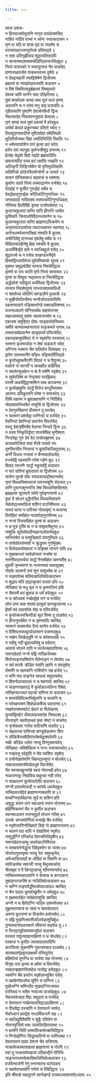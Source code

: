 ```yaml
---
title: ०५५

---
```

व्यास उवाच-  
न हिंस्यात्सर्वभूतानि नानृतं वावदेत्क्वचित्  
नाहितं नाप्रिंयं वाच्यं न स्तेनः स्यात्कदाचन १  
तृणं वा यदि वा शाकं मृदं वा जलमेव च  
परस्यापहरञ्जन्तुर्नरकं प्रतिपद्यते २  
न राज्ञः प्रतिगृह्णीयान्न शूद्रात्पतितादपि  
न चान्यस्मादशक्तश्चेन्निन्दितान्वर्जयेद्बुधः ३  
नित्यं याचनको न स्यात्पुनस्तं नैव याचयेत्  
प्राणानपहरत्येवं याचकस्तस्य दुर्मतेः ४  
न देवद्रव्यहारी स्याद्विशेषेण द्विजोत्तमः  
ब्रह्मस्वं वा नापहरेदापत्स्वपि कदाचन ५  
न विषं विषमित्याहुर्ब्रह्मस्वं विषमुच्यते  
देवस्वं चापि यत्नेन सदा परिहरेत्ततः ६  
पुष्पं शाकोदकं काष्ठं तथा मूलं फलं तृणम्  
अदत्तानि च न स्तेयं मनुः प्राह प्रजापतिः ७  
गृहीतव्यानि पुष्पाणि देवार्चनविधौ द्विजः  
नैकस्मादेव नियतमननुज्ञाय केवलम् ८  
तृणं काष्ठं फलं पुष्पं प्रकाशं वै हरेद्बुधः  
धर्मार्थं केवलं प्राहुरन्यथा पतितो भवेत् ९  
तिलमुद्गयवादीनां मुष्टिर्ग्राह्या पथिस्थितैः  
क्षुधितैर्नान्यथा विप्रा धर्मादिभिरिति स्थितिः १०  
न धर्मस्यापदेशेन पापं कृत्वा व्रतं चरेत्  
व्रतेन पापं व्यागुह्य कुर्वन्स्त्रीशूद्र दम्भनम् ११  
प्रेत्येह चेदृशो विप्रो गर्ह्यते ब्रह्मवादिभिः  
छद्मनाचरितं यच्च व्रतं रक्षांसि गच्छति १२  
अलिङ्गी लिङ्गिवेषेण यो वृत्तिमुपतिष्ठति  
सलिगिन्नो हरेदेनस्तिर्यग्योनौ च जायते १३  
याचनं योनिसम्बन्धं सहवासं च भाषणम्  
कुर्वाणः पतते नित्यं तस्माद्यत्नेन वर्जयेत् १४  
देवद्रोहं न कुर्वीत गुरुद्रोहं तथैव च  
देवद्रोहाद्गुरुद्रोहः कोटिकोटिगुणाधिकः १५  
जनापवादो नास्तिक्यं तस्मात्कोटिगुणाधिकम्  
गोभिश्च दैवतैर्विप्रैः कृष्या राजोपसेवया १६  
कुलान्यकुलतां यान्ति यानि हीनानि धर्म्मतः  
कुविचारैः क्रियालोपैर्वेदानध्ययनेन च १७  
कुलान्यकुलतां यान्ति ब्राह्मणाऽतिक्रमेण च  
अनृतात्पारदार्याच्च तथाऽभक्ष्यस्य भक्षणात् १८  
अगोत्रधर्म्माचरणात्क्षिप्रं नश्यति वै कुलम्  
अश्रोत्रियेषु दानाच्चा वृषलेषु तथैव च १९  
विहिताचारहीनेषु क्षिप्रं नश्यति वै कुलम्  
अधार्मिकैर्वृते ग्रामे न व्याधिबहुले वसेत् २०  
शूद्रराज्ये च न वसेन्न पाखण्डजनैर्वृते  
हिमवद्विन्ध्ययोर्मध्यं पूर्वपश्चिमयोः शुभम् २१  
मुक्त्वा समुद्रयोर्देशं नान्यत्र निवसेद्द्विजः  
कृष्णो वा यत्र चरति मृगो नित्यं स्वभावतः २२  
पुण्या वा विश्रुता नद्यस्तत्र वा निवसेद्द्विजः  
अर्द्धकोशं नदीकूलं वर्जयित्वा द्विजोत्तमः २३  
नान्यत्र निवसेत्पुण्यं नान्त्यजग्रामसन्निधौ  
न संवसेच्च पतितैर्न चाण्डालैर्न पुल्कसैः २४  
न मूर्खैर्नावलिप्तैश्च नान्यैर्जायावसायिभिः  
एकशय्यासने पङ्क्तिर्भाण्डे पक्वान्नमिश्रणम् २५  
यजनाध्यापने योनिस्तथैव सहभोजनम्  
सहाध्यायस्तु दशमः सहयाजनमेव च २६  
एकादश समुद्दिष्टा दोषाः साङ्कर्यसंस्थिताः  
समीपे चाप्यवस्थानात्पापं सङ्क्रमते नृणाम् २७  
तस्मात्सर्वप्रयत्नेन साङ्कर्य्यं परिवर्जयेत्  
एकपङ्क्त्युपविष्टा ये न स्पृशन्ति परस्परम् २८  
भस्मना कृतमर्य्यादा न तेषां सङ्करो भवेत्  
अग्निना भस्मना चैव सलिलेन विलेखतः २९  
द्वारेण स्तम्भमार्गेण षड्भिः पङ्क्तिर्विभिद्यते  
न कुर्याच्छुष्कवैराणि विवादं न च पैशुनम् ३०  
परक्षेत्रे गां चरन्तीं न चाचक्षीत कर्हिचित्  
न संवसेत्सूचकेन न कं वै मर्मणि स्पृशेत् ३१  
न सूर्यपरिवेषं वा नेन्द्रचापं पराह्निकम्  
परस्मै कथयेद्विद्वान्शशिनं वाथ काञ्चनम् ३२  
न कुर्याद्बहुभिः सार्द्धं विरोधं बन्धुभिस्तथा  
आत्मनः प्रतिकूलानि परेषां न समाचरेत् ३३  
तिथिं पक्षस्य न ब्रूयान्नक्षत्राणि न निर्दिशेत्  
नोदक्यामभिभाषेत नाशुचिं वा द्विजोत्तमः ३४  
न देवगुरुविप्राणां दीयमानं तु वारयेत्  
न चात्मानं प्रशंसेद्वा परनिन्दां च वर्जयेत् ३५  
वेदनिन्दां देवनिन्दां प्रयत्नेन विवर्जयेत्  
यस्तु देवानृषींश्चैव वेदान्वा निन्दते द्विजः ३६  
न तस्य निष्कृतिर्दृष्टा शास्त्रेष्विह मुनीश्वराः  
निन्दयेद्वा गुरुं देवं वेदं वासोपबृंहणम् ३७  
कल्पकोटिशतं साग्रं रौरवे पच्यते नरः  
तूष्णीमासीत निन्दायां न ब्रूयात्किञ्चिदुत्तरम् ३८  
कर्णौ पिधाय गन्तव्यं न चैनमवलोकयेत्  
वर्ज्जयेद्वै रहस्यानि परेषां गर्हणं बुधः ३९  
विवादं स्वजनैः सार्द्धं नकुर्य्याद्वै कदाचन  
न पापं पापिनां ब्रूयादपापं वा द्विजोत्तमः ४०  
सत्येन तुल्यो दोषः स्यादसत्याद्दोषवान्भवेत्  
नृणां मिथ्याभिशस्तानां पतन्त्यश्रूणि रोदनात् ४१  
तानि पुत्रान्पशून्घ्नन्ति तेषां मिथ्याभिशंसिनाम्  
ब्रह्महत्या सुरापाने स्तेये गुर्वङ्गनागमे ४२  
दृष्टं वै शोधनं वृद्धैर्नास्ति मिथ्याभिशंसने  
नेक्षेतोद्यन्तमादित्यं शशिनं वाऽनिमित्ततः ४३  
नास्तं यान्तं न वारिस्थं नोपस्पृष्टं न मध्यगम्  
तिरोहितं समीक्षेत नादर्शाद्यनुगामिनम् ४४  
न नग्नां स्त्रियमीक्षेत पुरुषं वा कदाचन  
न च मूत्रं पुरीषं वा न च संसृष्टमैथुनम् ४५  
नाशुचिः सूर्यसोमादीन्ग्रहानालोकयेद्बुधः  
नाभिभाषेत च परमुच्छिष्टो वावगुण्ठितः ४६  
न पश्येत्प्रेतसंस्पर्शं न क्रुद्धस्य गुरोर्मुखम्  
न तैलोदकयोश्छायां न पङ्क्तिं भोजने सति ४७  
न मुक्तबन्धनं पश्येन्नोन्मत्तं गजमेव वा  
नाश्नीयाद्भार्यया सार्द्धं नैनामीक्षेत चाश्नतीम् ४८  
क्षुवतीं जृम्भमाणां वा नासनस्थां यथासुखम्  
नोदके चात्मनो रूपं शुभं वाशुभमेव वा ४९  
न लङ्घयेच्च मतिमान्नाधितिष्ठेत्कदाचन  
न शूद्राय मतिं दद्यात्कृसरं पायसं दधि ५०  
नोच्छिष्टं वा मधु घृतं न च कृष्णाजिनं हविः  
न चैवास्मै व्रतं ब्रूयान्न च धर्मं वदेद्बुधः ५१  
न च क्रोधवशं गच्छेद्द्वेषं रागं च वर्जयेत्  
लोभं दम्भं तथा शाठ्यं ह्यसूयां ज्ञानकुत्सनम् ५२  
ईर्ष्यां मदं तथाशोकं मोहं च परिवर्जयेत्  
न कुर्यात्कस्यचित्पीडां सुतं शिष्यं तु ताडयेत् ५३  
न हीनानुपसेवेत न च तृष्णामतिः क्वचित्  
नात्मानं चावमन्येत दैन्यं यत्नेन वर्जयेत् ५४  
न विशिष्टमसत्कुर्यान्नात्मानं वासनाद्बुधः  
न नखेन लिखेद्भूमिं गां च संवेशयन्नहि ५५  
न नदीषु नदीं ब्रूयात्पर्वतेषु च पर्वतान्  
आवासे भोजने वापि न त्यजेत्सहयायिनम् ५६  
नावगाहेदपो नग्नो वह्निं नातिव्रजेत्तथा  
शिरोभ्यङ्गावशिष्टेन तैलेनाङ्गं न लेपयेत् ५७  
न सर्प शस्त्रैः क्रीडेत स्वानि खानि न संस्पृशेत्  
रोमाणि च रहस्यानि नाशिष्टेन सह व्रजेत् ५८  
न पाणि पाद वाङ्नेत्र चापल्यं समुपाश्रयेत्  
न शिश्नोदरचापल्यं न च श्रवणयोः क्वचित् ५९  
न चाङ्गनखवाद्यं वै कुर्यान्नाञ्जलिना पिबेत्  
नाभिहन्याज्जलं पद्भ्यां पाणिना वा कदाचन ६०  
न शातयेदिष्टिकाभिर्मूलानि च फलानि च  
न म्लेच्छभाषणं शिक्षेन्नाकर्षेच्च पदासनम् ६१  
नखभेदनमास्फोटं छेदनं वा विलेखनम्  
कुर्य्याद्विमर्द्दनं धीमान्नाकस्मादेव निष्फलम् ६२  
नोत्सङ्गे भक्षयेद्भक्ष्यं वृथा चेष्टां न चाचरेत्  
न नृत्येदथवा गायेन्न वादित्राणि वादयेत् ६३  
न संहताभ्यां पाणिभ्यां कण्डूयेदात्मनः शिरः  
न लौकिकैस्तवैर्देवांस्तोषयेद्वाक्पतेरपि ६४  
नाक्षैः क्रीडेन्न धावेत नाप्सु विण्मूत्रमाचरेत्  
नोच्छिष्टः संविशेन्नित्यं न नग्नः स्नानमाचरेत् ६५  
न गच्छंस्तु पठेद्वापि न चैव स्वशिरः स्पृशेत्  
न दन्तैर्नखरोमाणि च्छिन्द्यात्सुप्तं न बोधयेत् ६६  
नाबालातपमासेवेत्प्रेतधूमं विवर्जयेत्  
नैव स्वप्याच्छून्यगेहे स्वयं नोपानहौ हरेत् ६७  
नाकारणाद्वा निष्ठीवेन्न बाहुभ्यां नदीं तरेत्  
न पादक्षालनं कुर्यात्पादेनैव कदाचन ६८  
नाग्नौ प्रतापयेत्पादौ न कांस्ये धावयेद्बुधः  
नाभिप्रसारयेद्देवं ब्राह्मणान्गामथापि वा ६९  
वाय्वग्निनृपविप्रान्वा सूर्यं वा शशिनं प्रति  
अशुद्धः शयनं पानं स्वाध्यायं स्नान भोजनम् ७०  
बहिर्निष्क्रमणं चैव न कुर्वीत कदाचन  
स्वप्नमध्ययनं स्नानमुद्वर्तं भोजनं गतिम् ७१  
उभयोः सन्ध्ययोर्नित्यं मध्याह्ने चैव वर्जयेत्  
न स्पृशेत्पाणिनोच्छिष्टो विप्रो गो ब्राह्मणानलान् ७२  
न चालनं पदा वापि न देवप्रतिमां स्पृशेत्  
नाशुद्धोग्निं परिचरेन्न देवान्कीर्तयेदृषीन् ७३  
नावगाहेदगाधाम्बु धावयेन्नाऽनिमित्ततः  
न वामहस्तेनोद्धृत्य पिबेद्वक्त्रेण वा जलम् ७४  
नोत्तरेदनुपस्पृश्य नाप्सु रेतः समुत्सृजेत्  
अमेध्यालिप्तमर्हं वा लोहितं वा विषाणि वा ७५  
व्यतिक्रामेन्न स्रवन्तीं नाप्सु मैथुनमाचरेत्  
चैत्यवृक्षं न वै छिन्द्यान्नाप्सु ष्ठीवनमाचरेत् ७६  
नास्थिभस्मकपालानि न केशान्न च कण्टकान्  
तुषाङ्गारकरीषं वा नाधितिष्ठेत्कदाचन ७७  
न चाग्निं लङ्घयेद्धीमान्नोपदध्यादधः क्वचित्  
न चैनं पादतः कुर्य्याच्छूर्पेण न धमेद्बुधः ७८  
न वृक्षमवरोहेत नावेक्षेताशुचिः क्वचित्  
अग्नौ न च क्षिपेदग्निं नाद्भिः प्रशमयेत्तथा ७९  
सुहृन्मरणमात्रं वा स्वयं न श्रावयेत्परान्  
अपण्यं कूटपण्यं वा विक्रयेन प्रयोजयेत् ८०  
न वह्निं मुखनिःश्वासैर्ज्वालयेन्नाशुचिर्बुधः  
पुण्यस्थानोदकस्थाने सीमान्तं वाहयेन्न तु ८१  
न भिन्द्यात्पूर्वसमयमभ्युपेतं कदाचन  
परस्परं पशून्व्याघ्रान्पक्षिणो न च योधयेत् ८२  
परबाधां न कुर्वीत जलवातातपादिभिः  
कारयित्वा सुकर्माणि गुरून्पश्चान्न वञ्चयेत् ८३  
सायम्प्रातर्गृहद्वारान्रक्षार्थं परिघट्टयेत्  
बहिर्माल्यं सुगन्धिं वा भार्यया सह भोजनम् ८४  
विगृह्य वादं कृत्वा वा प्रवेशं च विवर्जयेत्  
नखादन्ब्राह्मणस्तिष्ठेन्न जल्पेद्वा हसेद्बुधः ८५  
स्वमग्निं चैव हस्तेन स्पृशेन्नाप्सुचिरं वसेत्  
न पक्षकेणोपधमेन्न शूर्पेण च पाणिना ८६  
मुखेनाग्निं समिन्धीत मुखादग्निरजायत  
परस्त्रियं न भाषेत नायाज्यं याजयेद्बुधः ८७  
नैकश्चरेत्सदा विप्रः समुदायं च वर्जयेत्  
न देवायतनं गच्छेत्कदाचिद्वाऽप्रदक्षिणम् ८८  
न पीडयेद्वा वस्त्राणि न देवायतने स्वपेत्  
नैकोध्वानं प्रपद्येत नाधार्मिकजनै सह ८९  
न व्याधिदूषितैर्वापि न शूद्रैः पतितेन वा  
नोपानद्वर्जितो वाथ जलादिरहितस्तथा ९०  
न वर्त्मनि चितिं वाममतिक्रामेत्क्वचिद्द्विजः  
न निन्देद्योगिनः सिद्धान्व्रतिनो वा यतींस्तथा ९१  
देवतायतनं प्राज्ञा देवानां चैव सत्रिणाम्  
नाक्रामेत्कामतश्छायां ब्राह्मणानां च गोरपि ९२  
स्वां तु नाक्रामयेच्छायां पतिताद्यैर्न रोगिभिः  
नाङ्गारभस्मकेशादिष्वधितिष्ठेत्कदाचन ९३  
वर्जयेन्मार्जनी रेणुं स्नानवस्त्र घटोदकम्  
न भक्षयेदभक्ष्याणि नापेयं च पिबेद्द्विजः ९४  
इति श्रीपाद्मे महापुराणे स्वर्गखण्डे पञ्चपञ्चाशत्तमोऽध्यायः ५५